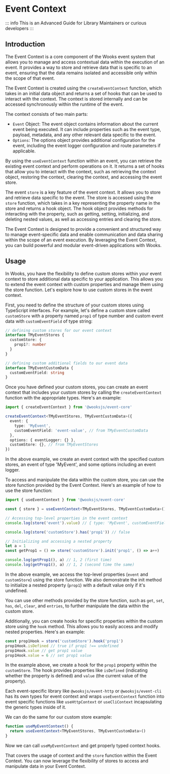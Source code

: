 # Event Context

::: info
This is an Advanced Guide for Library Maintainers or curious developers
:::

## Introduction

The Event Context is a core component of the Wooks event system that allows you to manage and access contextual
data within the execution of an event.
It provides a way to store and retrieve data that is specific to an event,
ensuring that the data remains isolated and accessible only within the scope of that event.

The Event Context is created using the `createEventContext` function, which takes in an initial data object and returns
a set of hooks that can be used to interact with the context.
The context is stored internally and can be accessed synchronously within the runtime of the event.

The context consists of two main parts:

- `Event` Object: The event object contains information about the current event being executed. It can include properties such as the event type, payload, metadata, and any other relevant data specific to the event.
- `Options`: The options object provides additional configuration for the event, including the event logger configuration and route parameters if applicable.

By using the `useEventContext` function within an event, you can retrieve the existing event context
and perform operations on it.
It returns a set of hooks that allow you to interact with the context, such as retrieving the context object,
restoring the context, clearing the context, and accessing the event store.

The event `store` is a key feature of the event context. It allows you to store and retrieve data specific to the event.
The store is accessed using the `store` function, which takes in a key representing the property name in the store and returns a hook object.
The hook object provides methods for interacting with the property, such as getting, setting, initializing, and deleting nested values, as well as accessing entries and clearing the store.

The Event Context is designed to provide a convenient and structured way to manage event-specific data and enable communication and data sharing within the scope of an event execution. By leveraging the Event Context, you can build powerful and modular event-driven applications with Wooks.

## Usage

In Wooks, you have the flexibility to define custom stores within your event context to store additional data specific to your application.
This allows you to extend the event context with custom properties and manage them using the store function.
Let's explore how to use custom stores in the event context.

First, you need to define the structure of your custom stores using TypeScript interfaces.
For example, let's define a custom store called `customStore` with a property named `prop1` of type number and custom event data with `customEventField` of type string:

```ts
// defining custom stores for our event context
interface TMyEventStores {
  customStore: {
    prop1?: number
  }
}

// defining custom additional fields to our event data
interface TMyEventCustomData {
  customEventField: string
}
```

Once you have defined your custom stores,
you can create an event context that includes your custom stores by calling the `createEventContext` function with the appropriate types.
Here's an example:

```ts
import { createEventContext } from '@wooksjs/event-core'

createEventContext<TMyEventStores, TMyEventCustomData>({
  event: {
    type: 'MyEvent',
    customEventField: 'event-value', // from TMyEventCustomData
  },
  options: { eventLogger: {} },
  customStore: {}, // from TMyEventStores
})
```

In the above example, we create an event context with the specified custom stores,
an event of type 'MyEvent', and some options including an event logger.

To access and manipulate the data within the custom store,
you can use the store function provided by the Event Context.
Here's an example of how to use the store function:

```ts
import { useEventContext } from '@wooksjs/event-core'

const { store } = useEventContext<TMyEventStores, TMyEventCustomData>()

// Accessing top-level properties in the event context
console.log(store('event').value) // { type: 'MyEvent', customEventField: 'event-value' }

console.log(store('customStore').has('prop1')) // false

// Initializing and accessing a nested property
let a = 1
const getProp1 = () => store('customStore').init('prop1', () => a++)

console.log(getProp1(), a) // 1, 2 (first time)
console.log(getProp1(), a) // 1, 2 (second time the same)
```

In the above example, we access the top-level properties (`event` and `customStore`) using the store function.
We also demonstrate the init method to initialize a nested property (`prop1`) with a default value only if it's undefined.

You can use other methods provided by the store function, such as `get`, `set`, `has`, `del`, `clear`, and `entries`, to further manipulate the data within the custom store.

Additionally, you can create hooks for specific properties within the custom store using the `hook` method.
This allows you to easily access and modify nested properties. Here's an example:

```ts
const prop1Hook = store('customStore').hook('prop1')
prop1Hook.isDefined // true if prop1 !== undefined
prop1Hook.value // get prop1 value
prop1Hook.value = 6 // set prop1 value
```

In the example above, we create a hook for the `prop1` property within the `customStore`.
The hook provides properties like `isDefined` (indicating whether the property is defined) and `value` (the current value of the property).

Each event-specific library like `@wooksjs/event-http` or `@wooksjs/event-cli`
has its own types for event context and wraps `useEventContext` function
into event specific functions like `useHttpContext` or `useCliContext`
incapsulating the generic types inside of it.

We can do the same for our custom store example:

```ts
function useMyEventContext() {
  return useEventContext<TMyEventStores, TMyEventCustomData>()
}
```

Now we can call `useMyEventContext` and get properly typed context hooks.

That covers the usage of context and the `store` function within the Event Context.
You can now leverage the flexibility of stores to access and manipulate data in your Event Context.
